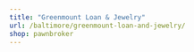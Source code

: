 ```yaml
---
title: "Greenmount Loan & Jewelry"
url: /baltimore/greenmount-loan-and-jewelry/
shop: pawnbroker
---
```

